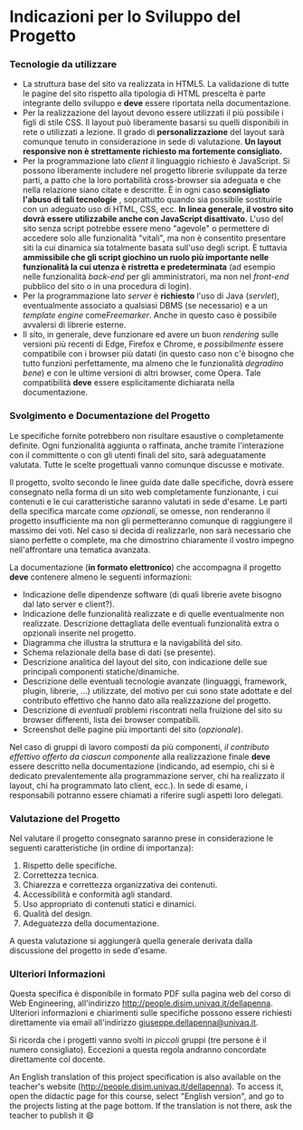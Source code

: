 # Indicazioni per lo Sviluppo del Progetto

### Tecnologie da utilizzare

- La struttura base del sito va realizzata in HTML5. La validazione
di tutte le pagine del sito rispetto alla tipologia di HTML prescelta è parte
integrante dello sviluppo e **deve** essere riportata nella documentazione.
- Per la realizzazione del layout devono essere utilizzati il più
possibile i figli di stile CSS. Il layout può liberamente basarsi su quelli
disponibili in rete o utilizzati a lezione. Il grado di **personalizzazione**
del layout sarà comunque tenuto in considerazione in sede di valutazione. **Un
layout responsive non è strettamente richiesto ma fortemente consigliato.**
- Per la programmazione lato *client* il linguaggio richiesto
è JavaScript. Si possono liberamente includere nel progetto librerie sviluppate
da terze parti, a patto che la loro portabilità cross-browser sia adeguata e
che nella relazione siano citate e descritte. È in ogni caso **sconsigliato
l'abuso di tali tecnologie** , soprattutto quando sia possibile sostituirle
con un adeguato uso di HTML, CSS, ecc. **In linea generale, il vostro sito
dovrà essere utilizzabile anche con JavaScript disattivato.** L'uso del sito
senza script potrebbe essere meno "agevole" o permettere di accedere solo alle
funzionalità "vitali", ma non è consentito presentare siti la cui dinamica sia
totalmente basata sull'uso degli script. È tuttavia **ammissibile che gli
script giochino un ruolo più importante nelle funzionalità la cui utenza è
ristretta e predeterminata** (ad esempio nelle funzionalità *back-end*
per gli amministratori, ma non nel *front-end* pubblico del sito o in una
procedura di login).
- Per la programmazione lato *server* è **richiesto** l'uso
di Java (*servlet*), eventualmente associato a qualsiasi DBMS (se necessario)
e a un *template engine* come*Freemarker*. Anche in questo caso è
possibile avvalersi di librerie esterne.
- Il sito, in generale, deve funzionare ed avere un buon *rendering*
sulle versioni più recenti di Edge, Firefox e Chrome, e *possibilmente*
essere compatibile con i browser più datati (in questo caso non c'è bisogno che
tutto funzioni perfettamente, ma almeno che le funzionalità *degradino bene*)
e con le ultime versioni di altri browser, come Opera. Tale compatibilità **deve**
essere esplicitamente dichiarata nella documentazione.  

### Svolgimento e Documentazione del Progetto

Le specifiche fornite potrebbero non risultare esaustive o
completamente definite. Ogni funzionalità aggiunta o raffinata, anche tramite
l'interazione con il committente o con gli utenti finali del sito, sarà
adeguatamente valutata. Tutte le scelte progettuali vanno comunque discusse e
motivate.

Il progetto, svolto secondo le linee guida date dalle
specifiche, dovrà essere consegnato nella forma di un sito web completamente
funzionante, i cui contenuti e le cui caratteristiche saranno valutati in sede
d'esame. Le parti della specifica marcate come *opzionali*, se omesse, non
renderanno il progetto insufficiente ma non gli permetteranno comunque di
raggiungere il massimo dei voti. Nel caso si decida di realizzarle, non sarà
necessario che siano perfette o complete, ma che dimostrino chiaramente il
vostro impegno nell'affrontare una tematica avanzata.

La documentazione (**in formato elettronico**) che
accompagna il progetto **deve** contenere almeno le seguenti informazioni:
- Indicazione delle dipendenze software (di quali librerie avete
bisogno dal lato server e client?).
- Indicazione delle funzionalità realizzate e di quelle
eventualmente non realizzate. Descrizione dettagliata delle eventuali
funzionalità extra o opzionali inserite nel progetto.
- Diagramma che illustra la struttura e la navigabilità del sito.
- Schema relazionale della base di dati (se presente).
- Descrizione analitica del layout del sito, con indicazione delle
sue principali componenti statiche/dinamiche.
- Descrizione delle eventuali tecnologie avanzate (linguaggi,
framework, plugin, librerie, ...) utilizzate, del motivo per cui sono state
adottate e del contributo effettivo che hanno dato alla realizzazione del
progetto.
- Descrizione di *eventuali* problemi riscontrati nella
fruizione del sito su browser differenti, lista dei browser compatibili.
- Screenshot delle pagine più importanti del sito (*opzionale*).

Nel caso di gruppi di lavoro composti da più componenti, *il
contributo effettivo offerto da ciascun componente* alla realizzazione
finale **deve** essere descritto nella documentazione (indicando, ad
esempio, chi si è dedicato prevalentemente alla programmazione server, chi ha
realizzato il layout, chi ha programmato lato client, ecc.). In sede di esame,
i responsabili potranno essere chiamati a riferire sugli aspetti loro delegati.  

### Valutazione del Progetto

Nel valutare il progetto consegnato saranno prese in
considerazione le seguenti caratteristiche (in ordine di importanza):
1. Rispetto delle specifiche.
2. Correttezza tecnica.
3. Chiarezza e correttezza organizzativa dei contenuti.
4. Accessibilità e conformità agli standard.
5. Uso appropriato di contenuti statici e dinamici.
6. Qualità del design.
7. Adeguatezza della documentazione.

A questa valutazione si aggiungerà quella generale derivata
dalla discussione del progetto in sede d'esame.  

### Ulteriori Informazioni

Questa specifica è disponibile in formato PDF sulla pagina
web del corso di Web Engineering, all'indirizzo http://people.disim.univaq.it/dellapenna.
Ulteriori informazioni e chiarimenti sulle specifiche possono essere richiesti
direttamente via email all'indirizzo giuseppe.dellapenna@univaq.it.

Si ricorda che i progetti vanno svolti in *piccoli* gruppi (tre persone è il numero consigliato). 
Eccezioni a questa regola andranno concordate direttamente col docente.

An English translation of this project specification is also available on the teacher's website (http://people.disim.univaq.it/dellapenna). To access it, open the didactic page for this course, select "English version", and go to the projects listing at the page bottom. If the translation is not there, ask the teacher to publish it :smile: